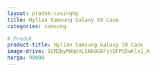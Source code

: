 ```yaml
---
layout: produk-casinghp
title: Hylian Samsung Galaxy S9 Case
categories: samsung

# Produk
product-title: Hylian Samsung Galaxy S9 Case
image-drive: 1CM2byMHqUnLSNkOU8FjcOFPU5wKlx1_A
harga: 90000
---
```

